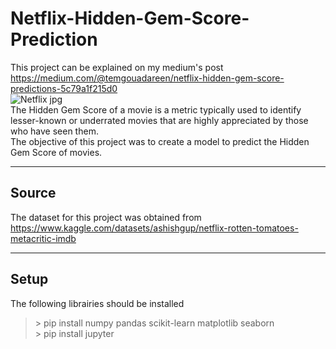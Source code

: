# Netflix-Hidden-Gem-Score-Prediction
This project can be explained on my medium's post
<br>https://medium.com/@temgouadareen/netflix-hidden-gem-score-predictions-5c79a1f215d0 <br>
![Netflix jpg](https://i.pcmag.com/imagery/reviews/05cItXL96l4LE9n02WfDR0h-5.fit_scale.size_760x427.v1582751026.png)<br>
The Hidden Gem Score of a movie is a metric typically used to identify lesser-known or underrated movies that are highly appreciated by those who have seen them.<br>
The objective of this project was to create a model to predict the Hidden Gem Score of movies.

---
## Source
The dataset for this project was obtained from<br>
https://www.kaggle.com/datasets/ashishgup/netflix-rotten-tomatoes-metacritic-imdb

---
## Setup
The following librairies should be installed
>\> pip install numpy pandas scikit-learn matplotlib seaborn<br>
>\> pip install jupyter